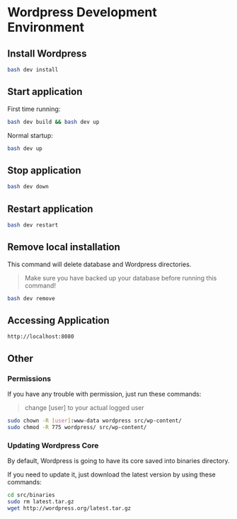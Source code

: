 # Wordpress Development Environment


## Install Wordpress

```sh
bash dev install
```

## Start application

First time running:

```sh
bash dev build && bash dev up
```

Normal startup:

```sh
bash dev up
```

## Stop application

```sh
bash dev down
```

## Restart application

```sh
bash dev restart
```

## Remove local installation

This command will delete database and Wordpress directories.

> Make sure you have backed up your database before running this command!

```sh
bash dev remove
```


## Accessing Application

```
http://localhost:8080
```

## Other

### Permissions

If you have any trouble with permission, just run these commands:

> change [user] to your actual logged user

```sh
sudo chown -R [user]:www-data wordpress src/wp-content/
sudo chmod -R 775 wordpress/ src/wp-content/
```

### Updating Wordpress Core

By default, Wordpress is going to have its core saved into binaries directory.

If you need to update it, just download the latest version by using these commands:

```sh
cd src/binaries
sudo rm latest.tar.gz
wget http://wordpress.org/latest.tar.gz
```